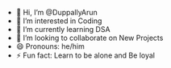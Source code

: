 - 👋 Hi, I’m @DuppallyArun
- 👀 I’m interested in Coding
- 🌱 I’m currently learning DSA 
- 💞️ I’m looking to collaborate on New Projects
- 😄 Pronouns: he/him
- ⚡ Fun fact: Learn to be alone and Be loyal 

<!---
DuppallyArun/DuppallyArun is a ✨ special ✨ repository because its `README.md` (this file) appears on your GitHub profile.
You can click the Preview link to take a look at your changes.
--->
